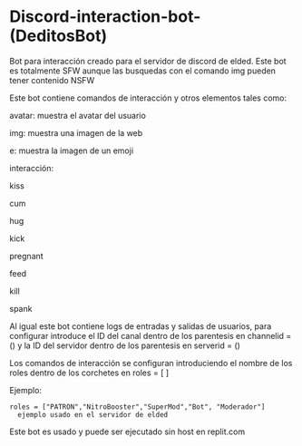 # Discord-interaction-bot-(DeditosBot)
Bot para interacción creado para el servidor de discord de elded.
Este bot es totalmente SFW aunque las busquedas con el comando img pueden tener contenido NSFW



Este bot contiene comandos de interacción y otros elementos tales como: 


avatar: muestra el avatar del usuario

img: muestra una imagen de la web

e: muestra la imagen de un emoji

interacción:

kiss

cum

hug

kick

pregnant

feed

kill

spank

Al igual este bot contiene logs de entradas y salidas de usuarios, para configurar introduce el ID del canal dentro de los parentesis en channelid = () y la ID del servidor dentro de los parentesis en serverid = ()

Los comandos de interacción se configuran introduciendo el nombre de los roles dentro de los corchetes en roles = [ ] 
  
  Ejemplo:
    
    roles = ["PATRON","NitroBooster","SuperMod","Bot", "Moderador"]
      ejemplo usado en el servidor de elded

Este bot es usado y puede ser ejecutado sin host en replit.com
